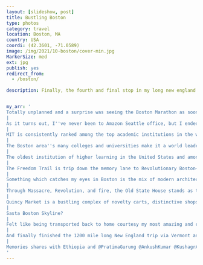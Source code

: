 ```yaml
---
layout: [slideshow, post]
title: Bustling Boston
type: photos
category: travel
location: Boston, MA
country: USA
coordi: (42.3601, -71.0589)
image: /img/2021/10-boston/cover-min.jpg
MarkerSize: med
ext: jpg
publish: yes
redirect_from:
  - /boston/ 
    
description: Finally, the fourth and final stop in my long new england road trip was the capital of Massachusetts and the gateway to New England - Boston which is a city of history and tradition having strong link to the country’s founding! With all the time with nature in the foilage trip before, this big city stop was just perfect before visiting uhm, NYC.


my_arr: '
Totally unplanned and a surprise was seeing the Boston Marathon as soon as entered the city! It is the world''s oldest annual marathon and ranks as one of the world''s best-known road racing events. Whatta Welcome Boston!!
|
As it turns out, I''ve never been to Amazon Seattle office, but I ended up at Amazon Boston and found some cool artifacts.
|
MIT is consistently ranked among the top academic institutions in the world and it was super special to visit it with BITSG-ian since our B-Dome is based on the same building lol. <a href="/blog/convocation" target="_blank">Reference</a>
|
The Boston area''s many colleges and universities make it a world leader in higher education. Harvard Medical School is one of the oldest medical schools in the USA and is consistently ranked first for research among medical school
|
The oldest institution of higher learning in the United States and among the most prestigious in the world.
|
The Freedom Trail is trip down the memory lane to Revolutionary Boston—to understand the people, the events, and the ideals of the 1700
|
Something which catches my eyes in Boston is the mix of modern architecture mixed with building of Colonial time.
|
Through Massacre, Revolution, and fire, the Old State House stands as the oldest surviving public building in Boston. 
|
Quincy Market is a bustling complex of novelty carts, distinctive shops, national chain stores, performers, food stands and restaurants brought new life to a historic meeting place of Faneuil Hall.
|
Sasta Boston Skyline?
|
Felt like being transported back to home courtesy my most amazing and caring hosts! Met @PratimaGurung after more than 4 years?
|
And finally finished the 1200 mile long New England trip via Vermont and New Hampshire which I drove single handedly lol
|
Memories shares with Ethiopia and @PratimaGurung @AnkushKumar @KushagrArora 
'
---
```

<!-- http://compressjpeg.com -->
<!-- http://compressimage.toolur.com/ 1024, 400-->
<!-- https://ezgif.com/optimize/ remove second and then lossy 50. Best is transparency. Fuzzy 6-->
<!-- https://support.google.com/blogger/thread/1950766?hl=en -->
<!-- bundle exec jekyll serve -->
